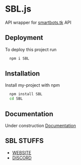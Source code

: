 
# SBL.js

API wrapper for [smartbots.tk](https://smartbots.tk) API


## Deployment

To deploy this project run

```bash
  npm i SBL
```

  
## Installation

Install my-project with npm

```bash
  npm install SBL
  cd SBL
```
    
## Documentation

Under construction [Documentation](https://linktodocumentation)

  
## SBL STUFFS

 - [WEBSITE](https://smartbots.tk)
 - [DISCORD](https://discord.gg/https://discord.gg/v4xbS3V6tq)
 

  
